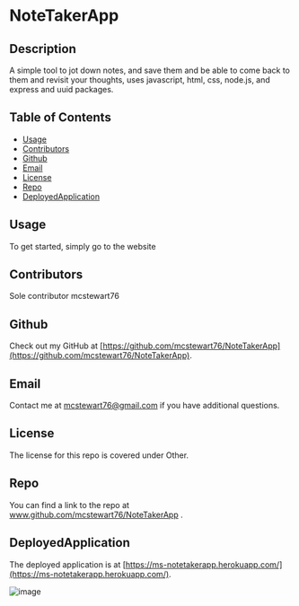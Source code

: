 # NoteTakerApp

## Description
A simple tool to jot down notes, and save them and be able to come back to them and revisit your thoughts, uses javascript, html, css, node.js, and express and uuid packages. 

## Table of Contents
* [Usage](#usage)
* [Contributors](#contributors)
* [Github](#github)
* [Email](#email)
* [License](#license)
* [Repo](#repo)
* [DeployedApplication](#DeployedApplication)

## Usage
To get started, simply go to the website 

## Contributors
Sole contributor mcstewart76

## Github
Check out my GitHub at [https://github.com/mcstewart76/NoteTakerApp](https://github.com/mcstewart76/NoteTakerApp). 

## Email
Contact me at <a href="MAILTO:mcstewart76@gmail.com">mcstewart76@gmail.com</a> if you have additional questions. 

## License
The license for this repo is covered under Other. 

## Repo
You can find a link to the repo at www.github.com/mcstewart76/NoteTakerApp .

## DeployedApplication
The deployed application is at [https://ms-notetakerapp.herokuapp.com/](https://ms-notetakerapp.herokuapp.com/).


![image](https://user-images.githubusercontent.com/90533949/161199853-d1bede92-5b62-4309-8aa4-e81364a41ff5.png)
